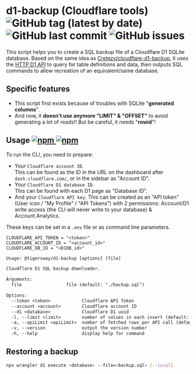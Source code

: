 # d1-backup (Cloudflare tools) ![GitHub tag (latest by date)](https://img.shields.io/github/v/tag/tigersway/d1-backup?style=flat-square) ![GitHub last commit](https://img.shields.io/github/last-commit/tigersway/d1-backup?style=flat-square) ![GitHub issues](https://img.shields.io/github/issues/tigersway/d1-backup?style=flat-square)

This script helps you to create a SQL backup file of a Cloudflare D1 SQLite database. Based on the same idea as [Cretezy/cloudflare-d1-backup](https://github.com/Cretezy/cloudflare-d1-backup), it uses the [HTTP D1 API](https://developers.cloudflare.com/api/operations/cloudflare-d1-query-database) to query for table definitions and data, then outputs SQL commands to allow recreation of an equivalent/same database.

## Specific features

- This script first exists because of troubles with SQLite "**generated columns**".
- And now, it **doesn't use anymore "LIMIT" & "OFFSET"** to avoid generating a lot of reads!! But be careful, it needs "**rowid**"!

## Usage [![npm](https://img.shields.io/npm/dm/@tigersway/d1-backup?label=npmjs&logo=npm&style=flat-square) ![npm](https://img.shields.io/npm/dt/@tigersway/d1-backup?label=npmjs&logo=npm&style=flat-square)](https://www.npmjs.com/package/@tigersway/d1-backup)

To run the CLI, you need to prepare:

- Your `Cloudflare account ID`.\
  This can be found as the ID in the URL on the dashboard after `dash.cloudflare.com/`, or in the sidebar as "Account ID".
- Your `Cloudflare D1 database ID`.\
  This can be found with each D1 page as "Database ID".
- And your `Cloudflare API key`.
  This can be created as an "API token" (User icon / "My Profile" / "API Tokens") with 2 permissions: Account/D1 write access (the CLI will never write to your database) & Account.Analytics.

These keys can be set in a `.env` file or as command line parameters.

```shell
CLOUDFLARE_API_TOKEN = "<token>"
CLOUDFLARE_ACCOUNT_ID = "<account_id>"
CLOUDFLARE_DB_ID = "<D1DB_id>"
```

```txt
Usage: @tigersway/d1-backup [options] [file]

Cloudflare D1 SQL backup downloader.

Arguments:
  file                 file (default: "./backup.sql")

Options:
  --token <token>            Cloudflare API Token
  --account <account>        Cloudflare account ID
  --d1 <database>            Cloudflare D1 uuid
  -l, --limit <limit>        number of values in each insert (default: 100)
  -a, --apiLimit <apiLimit>  number of fetched rows per API call (default: 5000)
  -v, --version              output the version number
  -h, --help                 display help for command
```

## Restoring a backup

```bash
npx wrangler d1 execute <database> --file=<backup.sql> [--local]
```
